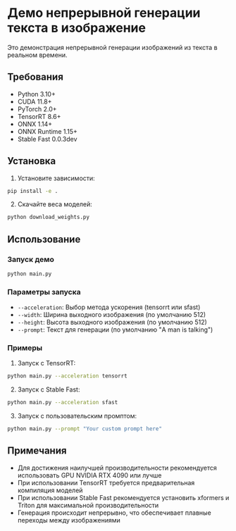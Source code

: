 # Демо непрерывной генерации текста в изображение

Это демонстрация непрерывной генерации изображений из текста в реальном времени.

## Требования

- Python 3.10+
- CUDA 11.8+
- PyTorch 2.0+
- TensorRT 8.6+
- ONNX 1.14+
- ONNX Runtime 1.15+
- Stable Fast 0.0.3dev

## Установка

1. Установите зависимости:
```bash
pip install -e .
```

2. Скачайте веса моделей:
```bash
python download_weights.py
```

## Использование

### Запуск демо

```bash
python main.py
```

### Параметры запуска

- `--acceleration`: Выбор метода ускорения (tensorrt или sfast)
- `--width`: Ширина выходного изображения (по умолчанию 512)
- `--height`: Высота выходного изображения (по умолчанию 512)
- `--prompt`: Текст для генерации (по умолчанию "A man is talking")

### Примеры

1. Запуск с TensorRT:
```bash
python main.py --acceleration tensorrt
```

2. Запуск с Stable Fast:
```bash
python main.py --acceleration sfast
```

3. Запуск с пользовательским промптом:
```bash
python main.py --prompt "Your custom prompt here"
```

## Примечания

- Для достижения наилучшей производительности рекомендуется использовать GPU NVIDIA RTX 4090 или лучше
- При использовании TensorRT требуется предварительная компиляция моделей
- При использовании Stable Fast рекомендуется установить xformers и Triton для максимальной производительности
- Генерация происходит непрерывно, что обеспечивает плавные переходы между изображениями
